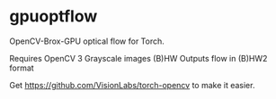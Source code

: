# gpuoptflow
OpenCV-Brox-GPU optical flow for Torch.

Requires OpenCV 3
Grayscale images (B)HW
Outputs flow in (B)HW2 format

Get https://github.com/VisionLabs/torch-opencv to make it easier.
